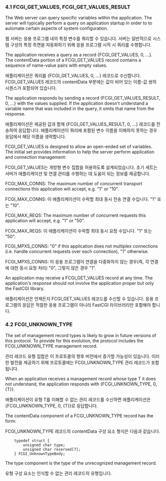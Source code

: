 ### 4.1 FCGI_GET_VALUES, FCGI_GET_VALUES_RESULT

The Web server can query specific variables within the application. The server will typically perform a query on application startup in order to to automate certain aspects of system configuration.

웹 서버는 응용 프로그램 내의 특정 변수를 쿼리할 수 있습니다. 서버는 일반적으로 시스템 구성의 특정 측면을 자동화하기 위해 응용 프로그램 시작 시 쿼리를 수행합니다.

The application receives a query as a record {FCGI_GET_VALUES, 0, ...}. The contentData portion of a FCGI_GET_VALUES record contains a sequence of name-value pairs with empty values.

애플리케이션은 쿼리를 {FCGI_GET_VALUES, 0, ...} 레코드로 수신합니다. FCGI_GET_VALUES 레코드의 contentData 부분에는 값이 비어 있는 이름-값 쌍의 시퀀스가 포함되어 있습니다.

The application responds by sending a record {FCGI_GET_VALUES_RESULT, 0, ...} with the values supplied. If the application doesn't understand a variable name that was included in the query, it omits that name from the response.

애플리케이션은 제공된 값과 함께 {FCGI_GET_VALUES_RESULT, 0, ...} 레코드를 전송하여 응답합니다. 애플리케이션이 쿼리에 포함된 변수 이름을 이해하지 못하는 경우 응답에서 해당 이름을 생략합니다.

FCGI_GET_VALUES is designed to allow an open-ended set of variables. The initial set provides information to help the server perform application and connection management:

FCGI_GET_VALUES는 개방형 변수 집합을 허용하도록 설계되었습니다. 초기 세트는 서버가 애플리케이션 및 연결 관리를 수행하는 데 도움이 되는 정보를 제공합니다.

FCGI_MAX_CONNS: The maximum number of concurrent transport connections this application will accept, e.g. "1" or "10".

FCGI_MAX_CONNS: 이 애플리케이션이 수락할 최대 동시 전송 연결 수입니다. "1" 또는 "10".

FCGI_MAX_REQS: The maximum number of concurrent requests this application will accept, e.g. "1" or "50".

FCGI_MAX_REQS: 이 애플리케이션이 수락할 최대 동시 요청 수입니다. "1" 또는 "50".

FCGI_MPXS_CONNS: "0" if this application does not multiplex connections (i.e. handle concurrent requests over each connection), "1" otherwise.

FCGI_MPXS_CONNS: 이 응용 프로그램이 연결을 다중화하지 않는 경우(즉, 각 연결에 대한 동시 요청 처리) "0", 그렇지 않은 경우 "1".

An application may receive a FCGI_GET_VALUES record at any time. The application's response should not involve the application proper but only the FastCGI library.

애플리케이션은 언제든지 FCGI_GET_VALUES 레코드를 수신할 수 있습니다. 응용 프로그램의 응답은 적절한 응용 프로그램이 아니라 FastCGI 라이브러리만 포함해야 합니다.

### 4.2 FCGI_UNKNOWN_TYPE

The set of management record types is likely to grow in future versions of this protocol. To provide for this evolution, the protocol includes the FCGI_UNKNOWN_TYPE management record. 

관리 레코드 유형 집합은 이 프로토콜의 향후 버전에서 증가할 가능성이 있습니다. 이러한 발전을 제공하기 위해 프로토콜에는 FCGI_UNKNOWN_TYPE 관리 레코드가 포함됩니다.

When an application receives a management record whose type T it does not understand, the application responds with {FCGI_UNKNOWN_TYPE, 0, {T}}.

애플리케이션이 유형 T를 이해할 수 없는 관리 레코드를 수신하면 애플리케이션은 {FCGI_UNKNOWN_TYPE, 0, {T}}로 응답합니다.

The contentData component of a FCGI_UNKNOWN_TYPE record has the form:

FCGI_UNKNOWN_TYPE 레코드의 contentData 구성 요소 형식은 다음과 같습니다.


        typedef struct {
            unsigned char type;    
            unsigned char reserved[7];
        } FCGI_UnknownTypeBody;


The type component is the type of the unrecognized management record.

유형 구성 요소는 인식할 수 없는 관리 레코드의 유형입니다.
